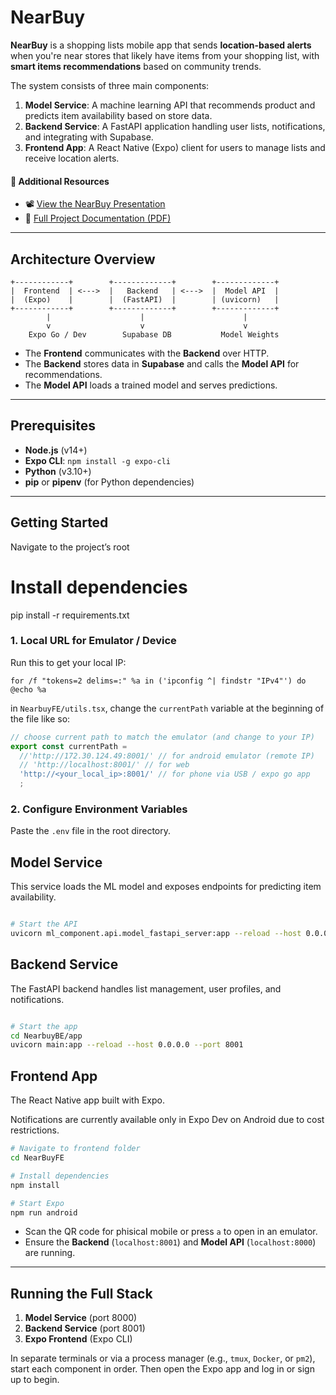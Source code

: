 # NearBuy

**NearBuy** is a shopping lists mobile app that sends **location-based alerts** when you're near stores that likely have items from your shopping list, with **smart items recommendations** based on community trends.

The system consists of three main components:


1. **Model Service**: A machine learning API that recommends product and predicts item availability based on store data.
2. **Backend Service**: A FastAPI application handling user lists, notifications, and integrating with Supabase.
3. **Frontend App**: A React Native (Expo) client for users to manage lists and receive location alerts.


#### 📎 Additional Resources
 - 📽 [View the NearBuy Presentation](https://www.canva.com/design/DAGtcMcYHtw/QhOETcZOYLf4ohmHAnaDGA/view?utm_content=DAGtcMcYHtw&utm_campaign=designshare&utm_medium=link2&utm_source=uniquelinks&utlId=h9ec9f14269)  
 - 📄 [Full Project Documentation (PDF)](./NearBuy%20-%20project%20documentation.pdf)  
---

## Architecture Overview

```plaintext
+------------+        +-------------+        +-------------+
|  Frontend  | <--->  |   Backend   | <--->  |  Model API  |
|  (Expo)    |        |  (FastAPI)  |        | (uvicorn)   |
+------------+        +-------------+        +-------------+
        |                    |                      |
        v                    v                      v
    Expo Go / Dev        Supabase DB           Model Weights
```

* The **Frontend** communicates with the **Backend** over HTTP.
* The **Backend** stores data in **Supabase** and calls the **Model API** for recommendations.
* The **Model API** loads a trained model and serves predictions.

---

## Prerequisites

* **Node.js** (v14+)
* **Expo CLI**: `npm install -g expo-cli`
* **Python** (v3.10+)
* **pip** or **pipenv** (for Python dependencies)

---

## Getting Started
Navigate to the project’s root

# Install dependencies
pip install -r requirements.txt

### 1. Local URL for Emulator / Device

Run this to get your local IP:
```batch
for /f "tokens=2 delims=:" %a in ('ipconfig ^| findstr "IPv4"') do @echo %a
```
in `NearbuyFE/utils.tsx`, change the `currentPath` variable at the beginning of the file like so:
```typescript
// choose current path to match the emulator (and change to your IP)
export const currentPath =
  //'http://172.30.124.49:8001/' // for android emulator (remote IP)
  // 'http://localhost:8001/' // for web
  'http://<your_local_ip>:8001/' // for phone via USB / expo go app
  ;
```

### 2. Configure Environment Variables

Paste the `.env` file in the root directory.

## Model Service

This service loads the ML model and exposes endpoints for predicting item availability.

```bash

# Start the API
uvicorn ml_component.api.model_fastapi_server:app --reload --host 0.0.0.0 --port 8000
```

## Backend Service

The FastAPI backend handles list management, user profiles, and notifications.

```bash

# Start the app
cd NearbuyBE/app
uvicorn main:app --reload --host 0.0.0.0 --port 8001
```

## Frontend App

The React Native app built with Expo.

Notifications are currently available only in Expo Dev on Android due to cost restrictions.

```bash
# Navigate to frontend folder
cd NearBuyFE

# Install dependencies
npm install

# Start Expo
npm run android
```

* Scan the QR code for phisical mobile or press `a` to open in an emulator.
* Ensure the **Backend** (`localhost:8001`) and **Model API** (`localhost:8000`) are running.

---

## Running the Full Stack

1. **Model Service** (port 8000)
2. **Backend Service** (port 8001)
3. **Expo Frontend** (Expo CLI)

In separate terminals or via a process manager (e.g., `tmux`, `Docker`, or `pm2`), start each component in order. Then open the Expo app and log in or sign up to begin.
